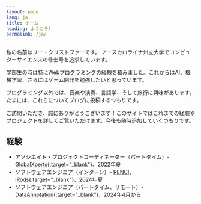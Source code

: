 ```yaml
---
layout: page
lang: ja
title: ホーム
heading: ようこそ!
permalink: /ja/
---
```


私の名前はリー・クリストファーです。 ノースカロライナ州立大学でコンピュターサイエンスの修士号を追求しています。

学部生の時は特にWebプログラミングの経験を積みました。これからはAI、機械学習、さらにはゲーム開発を勉強したいと思っています。

プログラミング以外では、音楽や演奏、言語学、そして旅行に興味があります。たまには、これらについてブログに投稿するつもりです。

ご訪問いただき、誠にありがとうございます！このサイトではこれまでの経験やプロジェクトを詳しくご覧いただけます。今後も随時追加していくつもりです。

## 経験

- アソシエイト・プロジェクトコーディネーター（パートタイム）- [GlobalXperts](https://www.globalxperts.net/){:target="_blank"}、2022年夏
- ソフトウェアエンジニア（インターン）- [RENCI](https://renci.org/)、[iRods](https://irods.org/){:target="_blank"}、2024年夏
- ソフトウェアエンジニア（パートタイム、リモート）- [DataAnnotation](https://www.dataannotation.tech/generalist?worker_source=G&utm_source=google&utm_medium=display&utm_campaign=20429741244&utm_adgroup=153008825238&utm_content=668966805731&gad_source=1&gad_campaignid=20429741244&gbraid=0AAAAAqBNCsVbePfEDToIBaWNpFk53EFUy&gclid=CjwKCAjw_pDBBhBMEiwAmY02NiUKxnLZZ3d0EHTSImrwqryV8_2rdSkCBj7vmBZbfuG1QfrxKsx83hoCrooQAvD_BwE){:target="_blank"}、2024年4月から